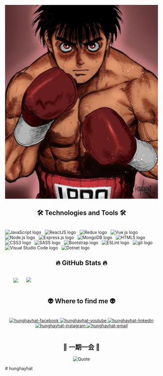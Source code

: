 <a href="#" target="_blank">
  <img src="svg/ippo.jpg" width="1200" />
</a>

<h2 align="center">🛠 Technologies and Tools 🛠</h2>
<br>
<!-- https://simpleicons.org/ -->
<span><img src="https://img.shields.io/badge/JavaScript-282C34?logo=javascript&logoColor=F7DF1E" alt="JavaScript logo" title="JavaScript" height="25" /></span>
&nbsp;
<span><img src="https://img.shields.io/badge/ReactJS-282C34?logo=react&logoColor=61DAFB" alt="ReactJS logo" title="ReactJS" height="25" /></span>
&nbsp;
<span><img src="https://img.shields.io/badge/Redux-282C34?logo=redux&logoColor=764ABC" alt="Redux logo" title="Redux" height="25" /></span>
&nbsp;
<span><img src="https://img.shields.io/badge/Vue.js-282C34?logo=vue.js&logoColor=4FC08D" alt="Vue.js logo" title="Vue.js" height="25" /></span>
&nbsp;
<span><img src="https://img.shields.io/badge/Node.js-282C34?logo=node.js&logoColor=00F200" alt="Node.js logo" title="Node.js" height="25" /></span>
&nbsp;
<span><img src="https://img.shields.io/badge/Express-282C34?logo=express&logoColor=FFFFFF" alt="Express.js logo" title="Express.js" height="25" /></span>
&nbsp;
<span><img src="https://img.shields.io/badge/MongoDB-282C34?logo=mongodb&logoColor=47A248" alt="MongoDB logo" title="MongoDB" height="25" /></span>
&nbsp;
<span><img src="https://img.shields.io/badge/HTML5-282C34?logo=html5&logoColor=E34F26" alt="HTML5 logo" title="HTML5" height="25" /></span>
&nbsp;
<span><img src="https://img.shields.io/badge/CSS3-282C34?logo=css3&logoColor=1572B6" alt="CSS3 logo" title="CSS3" height="25" /></span>
&nbsp;
<span><img src="https://img.shields.io/badge/Sass-282C34?logo=sass&logoColor=CC6699" alt="SASS logo" title="SASS" height="25" /></span>
&nbsp;
<span><img src="https://img.shields.io/badge/Bootstrap-282C34?logo=bootstrap&logoColor=7952B3" alt="Bootstrap logo" title="Bootstrap" height="25" /></span>
&nbsp;
<span><img src="https://img.shields.io/badge/ESLint-282C34?logo=eslint&logoColor=4B32C3" alt="ESLint logo" title="ESLint" height="25" /></span>
&nbsp;
<span><img src="https://img.shields.io/badge/git-282C34?logo=git&logoColor=F05032" alt="git logo" title="git" height="25" /></span>
&nbsp;
<span><img src="https://img.shields.io/badge/VS%20Code-282C34?logo=visual-studio-code&logoColor=007ACC" alt="Visual Studio Code logo" title="Visual Studio Code" height="25" /></span>
&nbsp;
<span><img src="https://img.shields.io/badge/Dotnet-282C34?logo=dotnet&logoColor=512BD4" alt="Dotnet logo" title=".NET" height="25" /></span>
&nbsp;

<br>
<h2 align="center">🔥 GitHub Stats 🔥</h2>
<!-- https://github.com/anuraghazra/github-readme-stats -->
<br>
<div align=center>
  <a href="#" title="Huy Le">
    <img width="315" align="center" src="https://github-readme-stats.vercel.app/api/top-langs/?username=hunghayhat&hide=c%23,powershell,Mathematica,Ruby,Objective-C,Objective-C%2b%2b,Cuda&title_color=61dafb&text_color=ffffff&icon_color=61dafb&bg_color=20232a&langs_count=8&layout=compact&border_color=61dafb&hide_border=true" />
  </a>
  <a href="#" title="Huy Le">
    <img align="right" width="434" src="https://github-readme-stats.vercel.app/api?username=hunghayhat&show_icons=true&theme=react&border_color=61dafb&hide_border=true" />
  </a>
</div>

<br>
<h2 align="center">👽 Where to find me 👽</h2>
<br>
<!-- https://icons8.com -->
<div align="center">
  <a href="https://www.facebook.com/nthung.1719" target="blank">
    <img src="https://img.icons8.com/bubbles/100/000000/facebook-new.png" alt="hunghayhat-facebook" />
  </a>
  <a href="https://www.youtube.com/@Hunghayhat17" target="blank">
    <img src="https://img.icons8.com/bubbles/100/000000/youtube-squared.png" alt="hunghayhat-youtube" />
  </a>
  <a href="https://www.linkedin.com/in/hunghayhat17/" target="blank">
    <img src="https://img.icons8.com/bubbles/100/000000/linkedin.png" alt="hunghayhat-linkedin" />
  </a>
  <a href="#" target="blank">
    <img src="https://img.icons8.com/bubbles/100/000000/instagram.png" alt="hunghayhat-instagram" />
  </a>
  <a href="mailto:diegocoshung19@gmail.com" target="top">
    <img src="https://img.icons8.com/bubbles/100/000000/apple-mail.png" alt="hunghayhat-email" />
  </a>
</div>

<br>

<h2 align="center">📑 一期一会 📑</h2>
<div align="center">

![Quote](https://github-readme-quotes-bay.vercel.app/quote?theme=radical&animation=default&layout=default&font=Gabrielle&fontColor=white&bgColor=black)

</div>
#   h u n g h a y h a t 
 
 